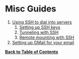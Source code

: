 Misc Guides
===========

1. [Using SSH to dial into servers](ssh.md)
	1. [Setting up SSH keys](ssh-keys.md)
	2. [Tunneling with SSH](ssh-tunneling.md)
	3. [Remote mounting with SSH](ssh-sshfs.md)
2. [Setting up GMail for your email](gmail.md)


**[Back to Table of Contents](README.md)**
